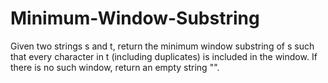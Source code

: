 # Minimum-Window-Substring
Given two strings s and t, return the minimum window substring of s such that every character in t (including duplicates) is included in the window. If there is no such window, return an empty string "".
